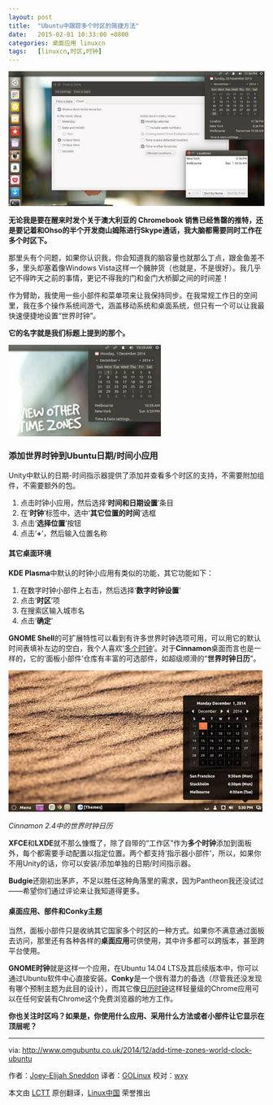 ```yaml
---
layout: post
title:	"Ubuntu中跟踪多个时区的简捷方法"
date:	2015-02-01 10:33:00 +0800 
categories:	桌面应用 linuxcn 
tags:	[linuxcn,时区,时钟]
---
```



![date-time](/Asserts/Images/album/201502/01/103304x8fweirf0ze8k0b3.jpg)


**无论我是要在醒来时发个关于澳大利亚的 Chromebook 销售已经售罄的推特，还是要记着和Ohso的半个开发商山姆陈进行Skype通话，我大脑都需要同时工作在多个时区下。**


那里头有个问题，如果你认识我，你会知道我的脑容量也就那么丁点，跟金鱼差不多，里头却塞着像Windows Vista这样一个臃肿货（也就是，不是很好）。我几乎记不得昨天之前的事情，更记不得我的门和金门大桥脚之间的时间差！


作为臂助，我使用一些小部件和菜单项来让我保持同步。在我常规工作日的空间里，我在多个操作系统间游弋，涵盖移动系统和桌面系统，但只有一个可以让我最快速便捷地设置“世界时钟”。


**它的名字就是我们标题上提到的那个。**


![](/Asserts/Images/album/201502/01/103305gnadtvvmdhtu1z9a.jpg)


### 添加世界时钟到Ubuntu日期/时间小应用


Unity中默认的日期-时间指示器提供了添加并查看多个时区的支持，不需要附加组件，不需要额外的包。


1. 点击时钟小应用，然后选择‘**时间和日期设置**’条目
2. 在‘**时钟**’标签中，选中‘**其它位置的时间**’选框
3. 点击‘**选择位置**’按钮
4. 点击‘**+**’，然后输入位置名称


#### 其它桌面环境


**KDE Plasma**中默认的时钟小应用有类似的功能，其它功能如下：


1. 在数字时钟小部件上右击，然后选择‘**数字时钟设置**’
2. 点击‘**时区**’项
3. 在搜索区输入城市名
4. 点击‘**确定**’


**GNOME Shell**的可扩展特性可以看到有许多世界时钟选项可用，可以用它的默认时间表填补左边的空白，我个人喜欢‘[多个时钟](https://extensions.gnome.org/extension/605/multiclock/)’。对于**Cinnamon**桌面而言也是一样的，它的‘面板小部件’仓库有丰富的可选部件，如超级顺滑的“**世界时钟日历**”。


![World Clock Calendar in Cinnamon 2.4](/Asserts/Images/album/201502/01/103307bwmsbp4b9d9wkika.jpg)


*Cinnamon 2.4中的世界时钟日历*


**XFCE**和**LXDE**就不那么慷慨了，除了自带的“工作区”作为**多个时钟**添加到面板外，每个都需要手动配置以指定位置。两个都支持‘指示器小部件’，所以，如果你不用Unity的话，你可以安装/添加单独的日期/时间指示器。


**Budgie**还刚初出茅庐，不足以胜任这种角落里的需求，因为Pantheon我还没试过——希望你们通过评论来让我知道得更多。


#### 桌面应用、部件和Conky主题


当然，面板小部件只是收纳其它国家多个时区的一种方式。如果你不满意通过面板去访问，那里还有各种各样的**桌面应用**可供使用，其中许多都可以跨版本，甚至跨平台使用。


**GNOME时钟**就是这样一个应用，在Ubuntu 14.04 LTS及其后续版本中，你可以通过Ubuntu软件中心直接安装。**Conky**是一个很有潜力的备选（尽管我还没发现有哪个预制主题为此目的设计），而其它像[日历时钟](http://www.omgchrome.com/calendar-clock-chrome-app/)这样轻量级的Chrome应用可以在任何安装有Chrome这个免费浏览器的地方工作。


**你也关注时区吗？如果是，你使用什么应用、采用什么方法或者小部件让它显示在顶层呢？**




---


via: <http://www.omgubuntu.co.uk/2014/12/add-time-zones-world-clock-ubuntu>


作者：[Joey-Elijah Sneddon](https://plus.google.com/117485690627814051450/?rel=author) 译者：[GOLinux](https://github.com/GOLinux) 校对：[wxy](https://github.com/wxy)


本文由 [LCTT](https://github.com/LCTT/TranslateProject) 原创翻译，[Linux中国](http://linux.cn/) 荣誉推出
